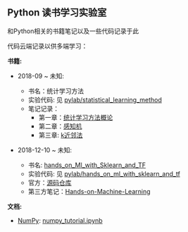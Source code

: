 ## Python 读书学习实验室

和Python相关的书籍笔记以及一些代码记录于此

代码云端记录以供多端学习：

**书籍:**

- 2018-09 ~ 未知:
    - 书名：统计学习方法
    - 实验代码: 见 [pylab/statistical_learning_method](./pylab/statistical_learning_method)
    - 笔记记录：
        - 第一章：[统计学习方法概论](https://www.howie6879.cn/post/37/)
        - 第二章：[感知机](https://www.howie6879.cn/post/38/)
        - 第三章: [k近邻法](https://www.howie6879.cn/post/39/)

- 2018-12-10 ~ 未知:
    - 书名: [hands_on_Ml_with_Sklearn_and_TF](https://github.com/apachecn/hands_on_Ml_with_Sklearn_and_TF)
    - 实验代码: 见 [pylab/hands_on_ml_with_sklearn_and_tf](./pylab/hands_on_ml_with_sklearn_and_tf)
    - 官方：[源码仓库](https://github.com/ageron/handson-ml)
    - 第三方笔记：[Hands-on-Machine-Learning](https://github.com/DeqianBai/Hands-on-Machine-Learning)

**文档:**

- [NumPy](https://docs.scipy.org/doc/numpy-1.15.0/user/quickstart.html): [numpy_tutorial.ipynb](./tutorial/numpy_tutirial.ipnb)
